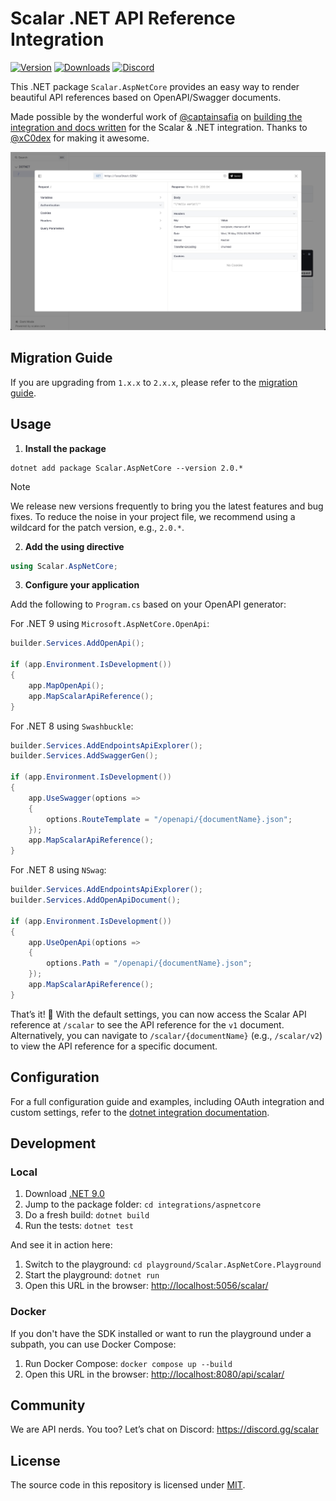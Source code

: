 # Scalar .NET API Reference Integration

[![Version](https://img.shields.io/nuget/v/Scalar.AspNetCore)](https://www.nuget.org/integrations/aspnetcore)
[![Downloads](https://img.shields.io/nuget/dt/Scalar.AspNetCore)](https://www.nuget.org/integrations/aspnetcore)
[![Discord](https://img.shields.io/discord/1135330207960678410?style=flat&color=5865F2)](https://discord.gg/scalar)

This .NET package `Scalar.AspNetCore` provides an easy way to render beautiful API references based on OpenAPI/Swagger documents.

Made possible by the wonderful work of [@captainsafia](https://github.com/captainsafia) on [building the integration and docs written](https://learn.microsoft.com/en-us/aspnet/core/fundamentals/openapi/using-openapi-documents?view=aspnetcore-9.0#use-scalar-for-interactive-api-documentation) for the Scalar & .NET integration. Thanks to [@xC0dex](https://github.com/xC0dex) for making it awesome.

![dotnet](https://raw.githubusercontent.com/scalar/scalar/refs/heads/main/integrations/aspnetcore/dotnet.jpg)

## Migration Guide

If you are upgrading from `1.x.x` to `2.x.x`, please refer to the [migration guide](https://github.com/scalar/scalar/issues/4362).

## Usage

1. **Install the package**

```shell
dotnet add package Scalar.AspNetCore --version 2.0.*
```

> [!NOTE]
> We release new versions frequently to bring you the latest features and bug fixes. To reduce the noise in your project file, we recommend using a wildcard for the patch version, e.g., `2.0.*`.

2. **Add the using directive**

```csharp
using Scalar.AspNetCore;
```

3. **Configure your application**

Add the following to `Program.cs` based on your OpenAPI generator:

For .NET 9 using `Microsoft.AspNetCore.OpenApi`:

```csharp
builder.Services.AddOpenApi();

if (app.Environment.IsDevelopment())
{
    app.MapOpenApi();
    app.MapScalarApiReference();
}
```

For .NET 8 using `Swashbuckle`:

```csharp
builder.Services.AddEndpointsApiExplorer();
builder.Services.AddSwaggerGen();

if (app.Environment.IsDevelopment())
{
    app.UseSwagger(options =>
    {
        options.RouteTemplate = "/openapi/{documentName}.json";
    });
    app.MapScalarApiReference();
}
```

For .NET 8 using `NSwag`:

```csharp
builder.Services.AddEndpointsApiExplorer();
builder.Services.AddOpenApiDocument();

if (app.Environment.IsDevelopment())
{
    app.UseOpenApi(options =>
    {
        options.Path = "/openapi/{documentName}.json";
    });
    app.MapScalarApiReference();
}
```

That’s it! 🎉 With the default settings, you can now access the Scalar API reference at `/scalar` to see the API reference for the `v1` document. Alternatively, you can navigate to `/scalar/{documentName}` (e.g., `/scalar/v2`) to view the API reference for a specific document.

## Configuration

For a full configuration guide and examples, including OAuth integration and custom settings, refer to the [dotnet integration documentation](https://github.com/scalar/scalar/blob/main/documentation/integrations/dotnet.md).

## Development

### Local

1. Download [.NET 9.0](https://dotnet.microsoft.com/en-us/download/dotnet/9.0)
2. Jump to the package folder: `cd integrations/aspnetcore`
3. Do a fresh build: `dotnet build`
4. Run the tests: `dotnet test`

And see it in action here:

1. Switch to the playground: `cd playground/Scalar.AspNetCore.Playground`
2. Start the playground: `dotnet run`
3. Open this URL in the browser: <http://localhost:5056/scalar/>

### Docker

If you don't have the SDK installed or want to run the playground under a subpath, you can use Docker Compose:

1. Run Docker Compose: `docker compose up --build`
2. Open this URL in the browser: <http://localhost:8080/api/scalar/>

## Community

We are API nerds. You too? Let’s chat on Discord: <https://discord.gg/scalar>

## License

The source code in this repository is licensed under [MIT](https://github.com/scalar/scalar/blob/main/LICENSE).
